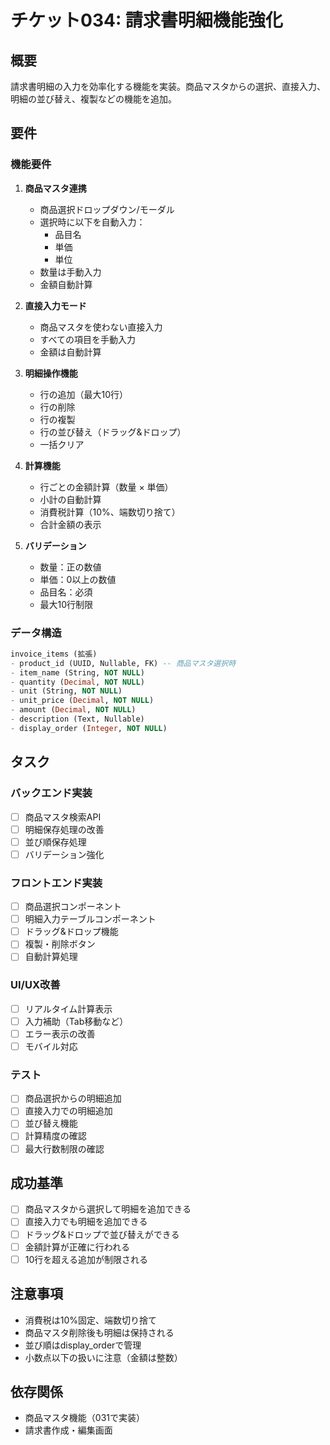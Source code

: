 # チケット034: 請求書明細機能強化

## 概要
請求書明細の入力を効率化する機能を実装。商品マスタからの選択、直接入力、明細の並び替え、複製などの機能を追加。

## 要件

### 機能要件
1. **商品マスタ連携**
   - 商品選択ドロップダウン/モーダル
   - 選択時に以下を自動入力：
     - 品目名
     - 単価
     - 単位
   - 数量は手動入力
   - 金額自動計算

2. **直接入力モード**
   - 商品マスタを使わない直接入力
   - すべての項目を手動入力
   - 金額は自動計算

3. **明細操作機能**
   - 行の追加（最大10行）
   - 行の削除
   - 行の複製
   - 行の並び替え（ドラッグ&ドロップ）
   - 一括クリア

4. **計算機能**
   - 行ごとの金額計算（数量 × 単価）
   - 小計の自動計算
   - 消費税計算（10%、端数切り捨て）
   - 合計金額の表示

5. **バリデーション**
   - 数量：正の数値
   - 単価：0以上の数値
   - 品目名：必須
   - 最大10行制限

### データ構造
```sql
invoice_items (拡張)
- product_id (UUID, Nullable, FK) -- 商品マスタ選択時
- item_name (String, NOT NULL)
- quantity (Decimal, NOT NULL)
- unit (String, NOT NULL)
- unit_price (Decimal, NOT NULL)
- amount (Decimal, NOT NULL)
- description (Text, Nullable)
- display_order (Integer, NOT NULL)
```

## タスク

### バックエンド実装
- [ ] 商品マスタ検索API
- [ ] 明細保存処理の改善
- [ ] 並び順保存処理
- [ ] バリデーション強化

### フロントエンド実装
- [ ] 商品選択コンポーネント
- [ ] 明細入力テーブルコンポーネント
- [ ] ドラッグ&ドロップ機能
- [ ] 複製・削除ボタン
- [ ] 自動計算処理

### UI/UX改善
- [ ] リアルタイム計算表示
- [ ] 入力補助（Tab移動など）
- [ ] エラー表示の改善
- [ ] モバイル対応

### テスト
- [ ] 商品選択からの明細追加
- [ ] 直接入力での明細追加
- [ ] 並び替え機能
- [ ] 計算精度の確認
- [ ] 最大行数制限の確認

## 成功基準
- [ ] 商品マスタから選択して明細を追加できる
- [ ] 直接入力でも明細を追加できる
- [ ] ドラッグ&ドロップで並び替えができる
- [ ] 金額計算が正確に行われる
- [ ] 10行を超える追加が制限される

## 注意事項
- 消費税は10%固定、端数切り捨て
- 商品マスタ削除後も明細は保持される
- 並び順はdisplay_orderで管理
- 小数点以下の扱いに注意（金額は整数）

## 依存関係
- 商品マスタ機能（031で実装）
- 請求書作成・編集画面